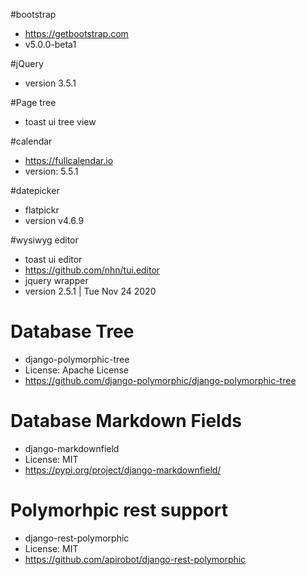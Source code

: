 #bootstrap
- https://getbootstrap.com
- v5.0.0-beta1

#jQuery
- version 3.5.1

#Page tree
- toast ui tree view

#calendar
- https://fullcalendar.io
- version: 5.5.1

#datepicker
- flatpickr
- version v4.6.9

#wysiwyg editor
- toast ui editor
- https://github.com/nhn/tui.editor
- jquery wrapper
- version 2.5.1 | Tue Nov 24 2020

# Database Tree
- django-polymorphic-tree
- License: Apache License
- https://github.com/django-polymorphic/django-polymorphic-tree

# Database Markdown Fields
- django-markdownfield
- License: MIT
- https://pypi.org/project/django-markdownfield/

# Polymorhpic rest support
- django-rest-polymorphic
- License: MIT
- https://github.com/apirobot/django-rest-polymorphic